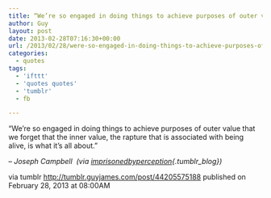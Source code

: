 ```yaml
---
title: “We’re so engaged in doing things to achieve purposes of outer value that we forget that the inner…”
author: Guy
layout: post
date: 2013-02-28T07:16:30+00:00
url: /2013/02/28/were-so-engaged-in-doing-things-to-achieve-purposes-of-outer-value-that-we-forget-that-the-inner/
categories:
  - quotes
tags:
  - 'ifttt'
  - 'quotes quotes'
  - 'tumblr'
  - fb

---
```

“We’re so engaged in doing things to achieve purposes of outer value that we forget that the inner value, the rapture that is associated with being alive, is what it’s all about.”

&#8211; _Joseph Campbell  (via [imprisonedbyperception][1]{.tumblr_blog})_

via tumblr http://tumblr.guyjames.com/post/44205575188 published on February 28, 2013 at 08:00AM

 [1]: http://imprisonedbyperception.tumblr.com/